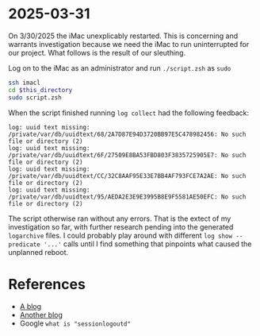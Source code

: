 # 2025-03-31

On 3/30/2025 the iMac unexplicably restarted. This is concerning and warrants investigation because we need the iMac to run uninterrupted for our project. What follows is the result of our sleuthing.

Log on to the iMac as an administrator and run `./script.zsh` as `sudo`

```zsh
ssh imacl
cd $this_directory
sudo script.zsh
```

When the script finished running `log collect` had the following feedback:

```text
log: uuid text missing: /private/var/db/uuidtext/68/2A7D87E94D3720BB97E5C478982456: No such file or directory (2)
log: uuid text missing: /private/var/db/uuidtext/6F/27509E8BA53FBD803F3835725905E7: No such file or directory (2)
log: uuid text missing: /private/var/db/uuidtext/CC/32C8AAF95E33E7BB4AF793FCE7A2AE: No such file or directory (2)
log: uuid text missing: /private/var/db/uuidtext/95/AEDA2E3E9E3995B8E9F5581AE50EFC: No such file or directory (2)
```

The script otherwise ran without any errors. That is the extect of my investigation so far, with further research pending into the generated `logarchive` files. I could probably play around with different `log show --predicate '...'` calls until I find something that pinpoints what caused the unplanned reboot.

# References

- [A blog](https://www.mac4n6.com/blog/2020/4/26/analysis-of-apple-unified-logs-quarantine-edition-entry-4-its-login-week)
- [Another blog](https://timnash.co.uk/macos-restarting-logging-out-when-screen-locked/#:~:text=log%20show%20%2D%2Dpredicate%20'eventMessage%20contains%20%22sessionlogoutd%22'%20%2D%2D,it's%20logging%20my%20user%20out.)
- Google `what is "sessionlogoutd"`
